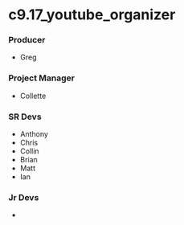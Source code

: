 # c9.17_youtube_organizer

### Producer
- Greg

### Project Manager
- Collette

### SR Devs
- Anthony
- Chris
- Collin
- Brian
- Matt
- Ian

### Jr Devs
- 
